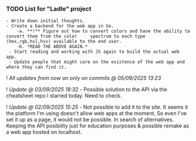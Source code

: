 ### TODO List for "Ladle" project
    - Write down initial thoughts. 
    - Create a backend for the web app in Go.
        -a. **!** Figure out how to convert colors and have the ability to convert them from the color     spectrum to each type (hex,rgb,hsl,hsv) available to the end user.
        -b. *READ THE ABOVE AGAIN.*
     - Start reading and working with JS again to build the actual web app.
     - Update people that might care on the existence of the web app and where they can find it.


! *All updates from now on only on commits @ 05/09/2025 13:23*

! *Update @ 03/09/2025 18:32*
       - Possible solution to the API via the cheatsheet repo I starred today. Need to check.

! *Update @ 02/09/2025 15:25*
       - Not possible to add it to the site. It seems it the platform I'm using doesn't allow web apps at the moment. So even I've set it up as a page, it would not be possible. In search of alternatives. Keeping the API posibility just for education purposes & possible remake as a web app hosted on localhost.
